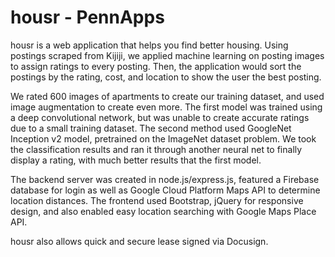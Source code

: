 # housr - PennApps

housr is a web application that helps you find better housing. Using postings scraped from Kijiji, we applied machine learning on posting images to assign ratings to every posting. Then, the application would sort the postings by the rating, cost, and location to show the user the best posting.

We rated 600 images of apartments to create our training dataset, and used image augmentation to create even more. The first model was trained using a deep convolutional network, but was unable to create accurate ratings due to a small training dataset. The second method used GoogleNet Inception v2 model, pretrained on the ImageNet dataset problem. We took the classification results and ran it through another neural net to finally display a rating, with much better results that the first model.

The backend server was created in node.js/express.js, featured a Firebase database for login as well as Google Cloud Platform Maps API to determine location distances. The frontend used Bootstrap, jQuery for responsive design, and also enabled easy location searching with Google Maps Place API.

housr also allows quick and secure lease signed via Docusign.
